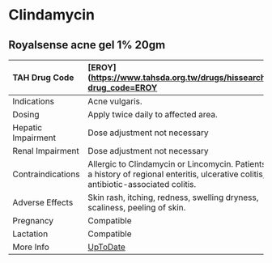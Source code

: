 # Clindamycin

## Royalsense acne gel 1% 20gm

| TAH Drug Code      | [EROY](https://www.tahsda.org.tw/drugs/hissearch.php?drug_code=EROY                                                                         |
|:-------------------|:--------------------------------------------------------------------------------------------------------------------------------------------|
| Indications        | Acne vulgaris.                                                                                                                              |
| Dosing             | Apply twice daily to affected area.                                                                                                         |
| Hepatic Impairment | Dose adjustment not necessary                                                                                                               |
| Renal Impairment   | Dose adjustment not necessary                                                                                                               |
| Contraindications  | Allergic to Clindamycin or Lincomycin. Patients with a history of regional enteritis, ulcerative colitis, or antibiotic-associated colitis. |
| Adverse Effects    | Skin rash, itching, redness, swelling dryness, scaliness, peeling of skin.                                                                  |
| Pregnancy          | Compatible                                                                                                                                  |
| Lactation          | Compatible                                                                                                                                  |
| More Info          | [UpToDate](https://www.uptodate.com/contents/clindamycin-drug-information)                                                                  |


